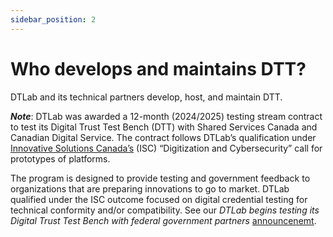 ```yaml
---
sidebar_position: 2
---
```


# Who develops and maintains DTT?

DTLab and its technical partners develop, host, and maintain DTT.

**_Note_**: DTLab was awarded a 12-month (2024/2025) testing stream contract to test its Digital Trust Test Bench (DTT) with Shared Services Canada and Canadian Digital Service. The contract follows DTLab’s qualification under [Innovative Solutions Canada’s](https://ised-isde.canada.ca/site/innovative-solutions-canada/) (ISC) “Digitization and Cybersecurity” call for prototypes of platforms.

The program is designed to provide testing and government feedback to organizations that are preparing innovations to go to market. DTLab qualified under the ISC outcome focused on digital credential testing for technical conformity and/or compatibility.
See our _DTLab begins testing its Digital Trust Test Bench with federal government partners_ [announcenemt](https://dtlab-labcn.org/en/dtlab-begins-testing-its-digital-trust-test-bench-with-federal-government-partners/).
